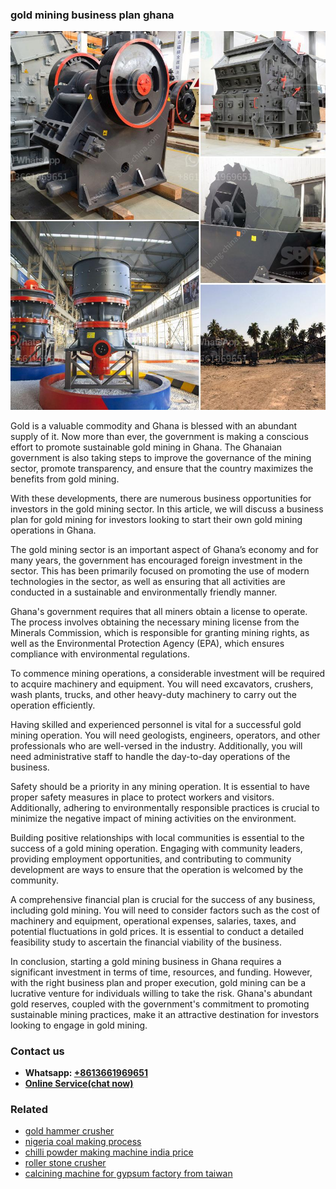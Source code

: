 <h3>gold mining business plan ghana</h3><img src='1706768176.jpg' alt=''><p>Gold is a valuable commodity and Ghana is blessed with an abundant supply of it. Now more than ever, the government is making a conscious effort to promote sustainable gold mining in Ghana. The Ghanaian government is also taking steps to improve the governance of the mining sector, promote transparency, and ensure that the country maximizes the benefits from gold mining.</p><p>With these developments, there are numerous business opportunities for investors in the gold mining sector. In this article, we will discuss a business plan for gold mining for investors looking to start their own gold mining operations in Ghana.</p><p>The gold mining sector is an important aspect of Ghana’s economy and for many years, the government has encouraged foreign investment in the sector. This has been primarily focused on promoting the use of modern technologies in the sector, as well as ensuring that all activities are conducted in a sustainable and environmentally friendly manner.</p><p>Ghana's government requires that all miners obtain a license to operate. The process involves obtaining the necessary mining license from the Minerals Commission, which is responsible for granting mining rights, as well as the Environmental Protection Agency (EPA), which ensures compliance with environmental regulations.</p><p>To commence mining operations, a considerable investment will be required to acquire machinery and equipment. You will need excavators, crushers, wash plants, trucks, and other heavy-duty machinery to carry out the operation efficiently.</p><p>Having skilled and experienced personnel is vital for a successful gold mining operation. You will need geologists, engineers, operators, and other professionals who are well-versed in the industry. Additionally, you will need administrative staff to handle the day-to-day operations of the business.</p><p>Safety should be a priority in any mining operation. It is essential to have proper safety measures in place to protect workers and visitors. Additionally, adhering to environmentally responsible practices is crucial to minimize the negative impact of mining activities on the environment.</p><p>Building positive relationships with local communities is essential to the success of a gold mining operation. Engaging with community leaders, providing employment opportunities, and contributing to community development are ways to ensure that the operation is welcomed by the community.</p><p>A comprehensive financial plan is crucial for the success of any business, including gold mining. You will need to consider factors such as the cost of machinery and equipment, operational expenses, salaries, taxes, and potential fluctuations in gold prices. It is essential to conduct a detailed feasibility study to ascertain the financial viability of the business.</p><p>In conclusion, starting a gold mining business in Ghana requires a significant investment in terms of time, resources, and funding. However, with the right business plan and proper execution, gold mining can be a lucrative venture for individuals willing to take the risk. Ghana's abundant gold reserves, coupled with the government's commitment to promoting sustainable mining practices, make it an attractive destination for investors looking to engage in gold mining.</p><h3>Contact us</h3><ul><li><strong>Whatsapp:&nbsp;<a href="https://wa.me/8613661969651">+8613661969651</a></strong></li><li><a href="https://swt.shibang-china.com/?git&amp;zhl&amp;gold mining business plan ghana"><strong>Online Service(chat now)</strong></a></li></ul><h3>Related</h3><ul><li><a href='gold hammer crusher.md'>gold hammer crusher</a></li><li><a href='nigeria coal making process.md'>nigeria coal making process</a></li><li><a href='chilli powder making machine india price.md'>chilli powder making machine india price</a></li><li><a href='roller stone crusher.md'>roller stone crusher</a></li><li><a href='calcining machine for gypsum factory from taiwan.md'>calcining machine for gypsum factory from taiwan</a></li></ul>